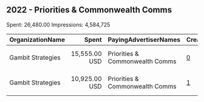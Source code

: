 ## 2022 - Priorities & Commonwealth Comms 
Spent: 26,480.00
Impressions: 4,584,725

|OrganizationName|Spent|PayingAdvertiserNames|CreativeUrls|Impressions|Genders|AgeBrackets|CountryCodes|BillingAddresses|CandidateBallotInformation|
|:---|---:|:---|:---|---:|:---|:---|:---|:---|:---|
|Gambit Strategies|15,555.00 USD|Priorities & Commonwealth Comms|[0](https://www.snap.com/political-ads/asset/13bf90ea893ca4aa972951b1c0378d133f0ab1cb1f8f0985898251c90a4b15bf?mediaType=mp4)|2,684,832||18-44|united states|"2939 Van Ness St NW #1006,Washington,20008,US"|Priorities USA and Commonwealth Communications|
|Gambit Strategies|10,925.00 USD|Priorities & Commonwealth Comms|[1](https://www.snap.com/political-ads/asset/4a2be94044f1c35b10161cdbe90c99e0087574753f19c93e1b0fedecbb70c675?mediaType=mp4)|1,899,893||18-44|united states|"2939 Van Ness St NW #1006,Washington,20008,US"|Priorities USA and Commonwealth Communications|
